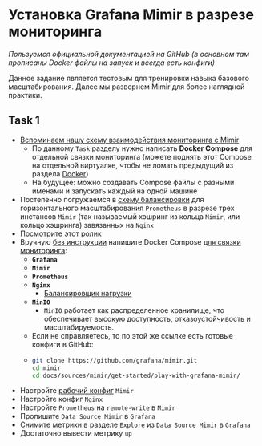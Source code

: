 # Установка Grafana Mimir в разрезе мониторинга

_Пользуемся официальной документацией на GitHub (в основном там прописаны Docker файлы на запуск и всегда есть конфиги)_

Данное задание является тестовым для тренировки навыка базового масштабирования. Далее мы развернем Mimir для более наглядной практики.

## Task 1

 - [Вспоминаем нашу схему взаимодействия мониторинга с Mimir](https://github.com/lamjob1993/docker-monitoring/blob/main/mimir/README.md#%D1%81%D1%85%D0%B5%D0%BC%D0%B0-%D1%80%D0%B0%D0%B1%D0%BE%D1%82%D1%8B-mimir)
   - По данному `Task` разделу нужно написать **Docker Compose** для отдельной связки мониторинга (можете поднять этот Compose на отдельной виртуалке, чтобы не ломать предыдущий из раздела [Docker](https://github.com/lamjob1993/docker-monitoring/tree/main/docker))
   - На будущее: можно создавать Compose файлы с разными именами и запускать каждый на одной машине
- Постепенно погружаемся в [схему балансировки](https://grafana.com/docs/mimir/next/get-started/play-with-grafana-mimir/) для горизонтального масштабирования `Prometheus` в разрезе трех инстансов `Mimir` (так называемый хэшринг из кольца `Mimir`, или кольцо хэшринга) завязанных на `Nginx`
 - [Посмотрите этот ролик](https://grafana.com/docs/mimir/latest/get-started/)
 - Вручную [без инструкции](https://grafana.com/docs/mimir/next/get-started/play-with-grafana-mimir/) напишите Docker Compose [для связки мониторинга](https://grafana.com/docs/mimir/next/get-started/play-with-grafana-mimir/tutorial-architecture.png):
     - **`Grafana`**
     - **`Mimir`**
     - **`Prometheus`**
     - **`Nginx`**
       - [Балансировщик нагрузки](https://github.com/lamjob1993/linux-monitoring/blob/main/nginx/README.md)
     - **`MinIO`**
       - `MinIO` работает как распределенное хранилище, что обеспечивает высокую доступность, отказоустойчивость и масштабируемость.
     - Если не справляетесь, то по этой же ссылке есть готовые конфиги в GitHub:
     - ```bash
       git clone https://github.com/grafana/mimir.git
       cd mimir 
       cd docs/sources/mimir/get-started/play-with-grafana-mimir/
       ``` 
- Настройте [рабочий конфиг](https://github.com/grafana/mimir/blob/main/docs/sources/mimir/get-started/play-with-grafana-mimir/config/mimir.yaml) `Mimir`
- Настройте конфиг `Nginx`
- Настройте `Prometheus` на `remote-write` в `Mimir`
- Пропишите `Data Source Mimir` в `Grafana`
- Снимите метрики в разделе `Explore` из `Data Source Mimir` в `Grafana`
- Достаточно вывести метрику `up`


